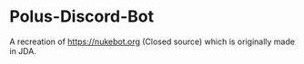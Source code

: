 # Polus-Discord-Bot
A recreation of https://nukebot.org (Closed source) which is originally made in JDA.
